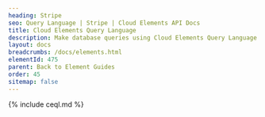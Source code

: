 ```yaml
---
heading: Stripe
seo: Query Language | Stripe | Cloud Elements API Docs
title: Cloud Elements Query Language
description: Make database queries using Cloud Elements Query Language.
layout: docs
breadcrumbs: /docs/elements.html
elementId: 475
parent: Back to Element Guides
order: 45
sitemap: false
---
```


{% include ceql.md %}
